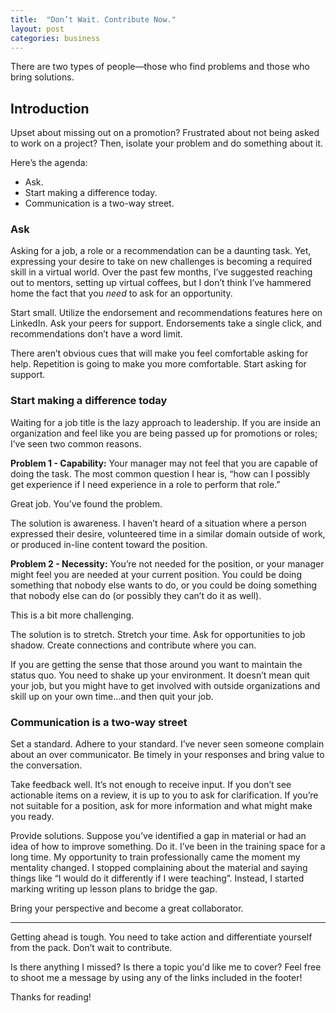 ```yaml
---
title:  "Don’t Wait. Contribute Now."
layout: post
categories: business
---
```

There are two types of people—those who find problems and those who bring solutions.

## Introduction

Upset about missing out on a promotion? Frustrated about not being asked to work on a project? Then, isolate your problem and do something about it.

Here’s the agenda:

* Ask.
* Start making a difference today.
* Communication is a two-way street.

### Ask

Asking for a job, a role or a recommendation can be a daunting task. Yet, expressing your desire to take on new challenges is becoming a required skill in a virtual world. Over the past few months, I’ve suggested reaching out to mentors, setting up virtual coffees, but I don’t think I’ve hammered home the fact that you *need* to ask for an opportunity.

Start small. Utilize the endorsement and recommendations features here on LinkedIn. Ask your peers for support. Endorsements take a single click, and recommendations don’t have a word limit. 

There aren’t obvious cues that will make you feel comfortable asking for help. Repetition is going to make you more comfortable. Start asking for support.

### Start making a difference today

Waiting for a job title is the lazy approach to leadership. If you are inside an organization and feel like you are being passed up for promotions or roles; I’ve seen two common reasons. 

**Problem 1 -  Capability:** Your manager may not feel that you are capable of doing the task. The most common question I hear is, “how can I possibly get experience if I need experience in a role to perform that role.”

Great job. You’ve found the problem.

The solution is awareness. I haven’t heard of a situation where a person expressed their desire, volunteered time in a similar domain outside of work, or produced in-line content toward the position. 

**Problem 2 - Necessity:** You’re not needed for the position, or your manager might feel you are needed at your current position. You could be doing something that nobody else wants to do, or you could be doing something that nobody else can do (or possibly they can’t do it as well).

This is a bit more challenging.

The solution is to stretch. Stretch your time. Ask for opportunities to job shadow. Create connections and contribute where you can.

If you are getting the sense that those around you want to maintain the status quo. You need to shake up your environment. It doesn’t mean quit your job, but you might have to get involved with outside organizations and skill up on your own time...and then quit your job.

### Communication is a two-way street

Set a standard. Adhere to your standard. I’ve never seen someone complain about an over communicator. Be timely in your responses and bring value to the conversation.

Take feedback well. It’s not enough to receive input. If you don’t see actionable items on a review, it is up to you to ask for clarification. If you’re not suitable for a position, ask for more information and what might make you ready.

Provide solutions. Suppose you’ve identified a gap in material or had an idea of how to improve something. Do it. I’ve been in the training space for a long time. My opportunity to train professionally came the moment my mentality changed. I stopped complaining about the material and saying things like “I would do it differently if I were teaching”. Instead, I started marking writing up lesson plans to bridge the gap.

Bring your perspective and become a great collaborator.

---

Getting ahead is tough. You need to take action and differentiate yourself from the pack. Don’t wait to contribute.

Is there anything I missed? Is there a topic you'd like me to cover? Feel free to shoot me a message by using any of the links included in the footer!

Thanks for reading!
